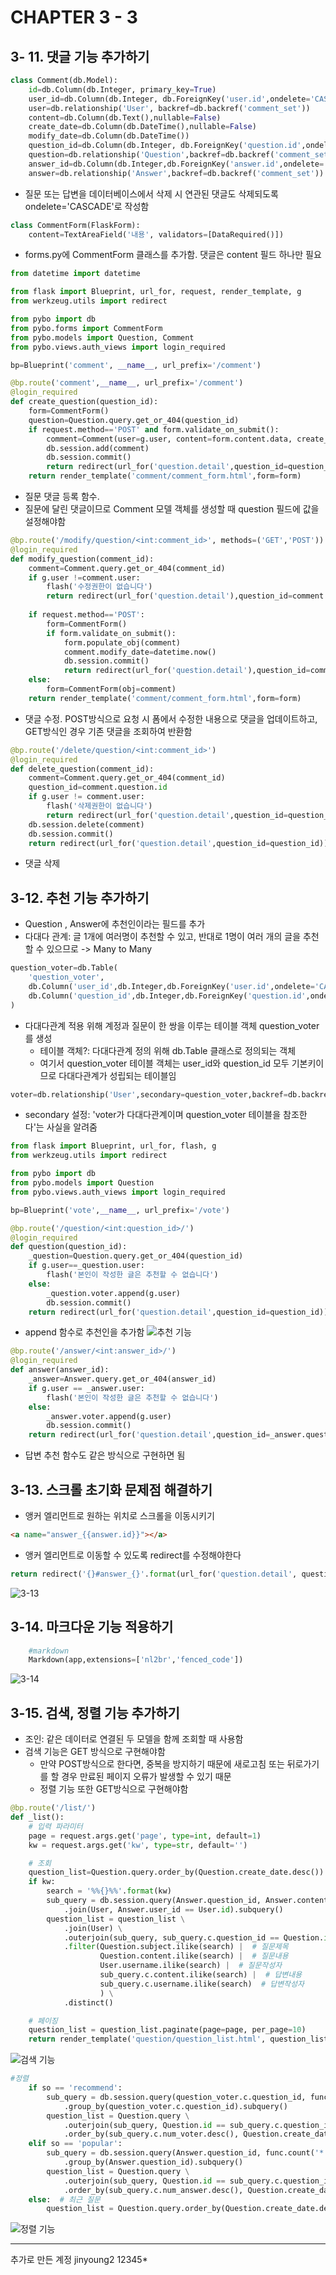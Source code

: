 # CHAPTER 3 - 3 

## 3- 11. 댓글 기능 추가하기 
```python
class Comment(db.Model):
    id=db.Column(db.Integer, primary_key=True)
    user_id=db.Column(db.Integer, db.ForeignKey('user.id',ondelete='CASCADE'), nullable=False)
    user=db.relationship('User', backref=db.backref('comment_set'))
    content=db.Column(db.Text(),nullable=False)
    create_date=db.Column(db.DateTime(),nullable=False)
    modify_date=db.Column(db.DateTime())
    question_id=db.Column(db.Integer, db.ForeignKey('question.id',ondelete='CASCADE'),nullable=True)
    question=db.relationship('Question',backref=db.backref('comment_set'))
    answer_id=db.Column(db.Integer,db.ForeignKey('answer.id',ondelete='CASCADE'),nullable=True)
    answer=db.relationship('Answer',backref=db.backref('comment_set'))
```
* 질문 또는 답변을 데이터베이스에서 삭제 시 연관된 댓글도 삭제되도록 ondelete='CASCADE'로 작성함 

```python
class CommentForm(FlaskForm):
    content=TextAreaField('내용', validators=[DataRequired()])
```
* forms.py에 CommentForm 클래스를 추가함. 댓글은 content 필드 하나만 필요 

```python
from datetime import datetime

from flask import Blueprint, url_for, request, render_template, g
from werkzeug.utils import redirect

from pybo import db
from pybo.forms import CommentForm
from pybo.models import Question, Comment
from pybo.views.auth_views import login_required

bp=Blueprint('comment', __name__, url_prefix='/comment')

@bp.route('comment',__name__, url_prefix='/comment')
@login_required
def create_question(question_id):
    form=CommentForm()
    question=Question.query.get_or_404(question_id)
    if request.method=='POST' and form.validate_on_submit():
        comment=Comment(user=g.user, content=form.content.data, create_date=datetime.now(),question=question)
        db.session.add(comment)
        db.session.commit()
        return redirect(url_for('question.detail',question_id=question_id))
    return render_template('comment/comment_form.html',form=form)
```
* 질문 댓글 등록 함수. 
* 질문에 달린 댓글이므로 Comment 모델 객체를 생성할 때 question 필드에 값을 설정해야함 

```python
@bp.route('/modify/question/<int:comment_id>', methods=('GET','POST'))
@login_required
def modify_question(comment_id):
    comment=Comment.query.get_or_404(comment_id)
    if g.user !=comment.user:
        flash('수정권한이 없습니다')
        return redirect(url_for('question.detail'),question_id=comment.question.id)
    
    if request.method=='POST':
        form=CommentForm()
        if form.validate_on_submit():
            form.populate_obj(comment)
            comment.modify_date=datetime.now()
            db.session.commit()
            return redirect(url_for('question.detail'),question_id=comment.question.id)
    else:
        form=CommentForm(obj=comment)
    return render_template('comment/comment_form.html',form=form) 
```
* 댓글 수정. POST방식으로 요청 시 폼에서 수정한 내용으로 댓글을 업데이트하고, GET방식인 경우 기존 댓글을 조회하여 반환함 
```python
@bp.route('/delete/question/<int:comment_id>')
@login_required
def delete_question(comment_id):
    comment=Comment.query.get_or_404(comment_id)
    question_id=comment.question.id
    if g.user != comment.user:
        flash('삭제권한이 없습니다')
        return redirect(url_for('question.detail',question_id=question_id))
    db.session.delete(comment)
    db.session.commit()
    return redirect(url_for('question.detail',question_id=question_id))
```
* 댓글 삭제 

## 3-12. 추천 기능 추가하기 
* Question , Answer에 추천인이라는 필드를 추가
* 다대다 관계: 글 1개에 여러명이 추천할 수 있고, 반대로 1명이 여러 개의 글을 추천할 수 있으므로 -> Many to Many
```python
question_voter=db.Table(
    'question_voter',
    db.Column('user_id',db.Integer,db.ForeignKey('user.id',ondelete='CASCADE'),primary_key=True),
    db.Column('question_id',db.Integer,db.ForeignKey('question.id',ondelete='CASCADE'),primary_key=True)
)
```
* 다대다관계 적용 위해 계정과 질문이 한 쌍을 이루는 테이블 객체 question_voter를 생성 
    * 테이블 객체?: 다대다관계 정의 위해 db.Table 클래스로 정의되는 객체 
    * 여기서 question_voter 테이블 객체는 user_id와 question_id 모두 기본키이므로 다대다관계가 성립되는 테이블임 
```python
voter=db.relationship('User',secondary=question_voter,backref=db.backref('question_voter_set'))
```
* secondary 설정: 'voter가 다대다관계이며 question_voter 테이블을 참조한다'는 사실을 알려줌 
```python
from flask import Blueprint, url_for, flash, g
from werkzeug.utils import redirect

from pybo import db
from pybo.models import Question
from pybo.views.auth_views import login_required

bp=Blueprint('vote',__name__, url_prefix='/vote')

@bp.route('/question/<int:question_id>/')
@login_required
def question(question_id):
    _question=Question.query.get_or_404(question_id)
    if g.user==_question.user:
        flash('본인이 작성한 글은 추천할 수 없습니다')
    else:
        _question.voter.append(g.user)
        db.session.commit()
    return redirect(url_for('question.detail',question_id=question_id))
```
* append 함수로 추천인을 추가함 
![추천 기능](./imgs/chapter3_12_1.png)
```python
@bp.route('/answer/<int:answer_id>/')
@login_required
def answer(answer_id):
    _answer=Answer.query.get_or_404(answer_id)
    if g.user == _answer.user:
        flash('본인이 작성한 글은 추천할 수 없습니다')
    else:
        _answer.voter.append(g.user)
        db.session.commit()
    return redirect(url_for('question.detail',question_id=_answer.question.id))
```
* 답변 추천 함수도 같은 방식으로 구현하면 됨 

## 3-13. 스크롤 초기화 문제점 해결하기
* 앵커 엘리먼트로 원하는 위치로 스크롤을 이동시키기 
```html
<a name="answer_{{answer.id}}"></a>
``` 
* 앵커 엘리먼트로 이동할 수 있도록 redirect를 수정해야한다 
```python
return redirect('{}#answer_{}'.format(url_for('question.detail', question_id=question_id),answer.id))
```
![3-13](./imgs/chapter3_13.png)

## 3-14. 마크다운 기능 적용하기 
```python
    #markdown
    Markdown(app,extensions=['nl2br','fenced_code'])
```
![3-14](./imgs/chapter3_14.png)


## 3-15. 검색, 정렬 기능 추가하기 
* 조인: 같은 데이터로 연결된 두 모델을 함께 조회할 때 사용함 
* 검색 기능은 GET 방식으로 구현해야함 
    * 만약 POST방식으로 한다면, 중복을 방지하기 때문에 새로고침 또는 뒤로가기를 할 경우 만료된 페이지 오류가 발생할 수 있기 때문 
    * 정렬 기능 또한 GET방식으로 구현해야함 
```python
@bp.route('/list/')
def _list():
    # 입력 파라미터
    page = request.args.get('page', type=int, default=1)
    kw = request.args.get('kw', type=str, default='')

    # 조회
    question_list=Question.query.order_by(Question.create_date.desc())
    if kw:
        search = '%%{}%%'.format(kw)
        sub_query = db.session.query(Answer.question_id, Answer.content, User.username) \
            .join(User, Answer.user_id == User.id).subquery()
        question_list = question_list \
            .join(User) \
            .outerjoin(sub_query, sub_query.c.question_id == Question.id) \
            .filter(Question.subject.ilike(search) |  # 질문제목
                    Question.content.ilike(search) |  # 질문내용
                    User.username.ilike(search) |  # 질문작성자
                    sub_query.c.content.ilike(search) |  # 답변내용
                    sub_query.c.username.ilike(search)  # 답변작성자
                    ) \
            .distinct()

    # 페이징
    question_list = question_list.paginate(page=page, per_page=10)
    return render_template('question/question_list.html', question_list=question_list, page=page, kw=kw)
```
![검색 기능](./imgs/chapter3_15.png)

```python
#정렬
    if so == 'recommend':
        sub_query = db.session.query(question_voter.c.question_id, func.count('*').label('num_voter')) \
            .group_by(question_voter.c.question_id).subquery()
        question_list = Question.query \
            .outerjoin(sub_query, Question.id == sub_query.c.question_id) \
            .order_by(sub_query.c.num_voter.desc(), Question.create_date.desc())
    elif so == 'popular':
        sub_query = db.session.query(Answer.question_id, func.count('*').label('num_answer')) \
            .group_by(Answer.question_id).subquery()
        question_list = Question.query \
            .outerjoin(sub_query, Question.id == sub_query.c.question_id) \
            .order_by(sub_query.c.num_answer.desc(), Question.create_date.desc())
    else:  # 최근 질문
        question_list = Question.query.order_by(Question.create_date.desc())
```
![정렬 기능](./imgs/chapter3_15_2.png)

---
추가로 만든 계정
jinyoung2
12345*